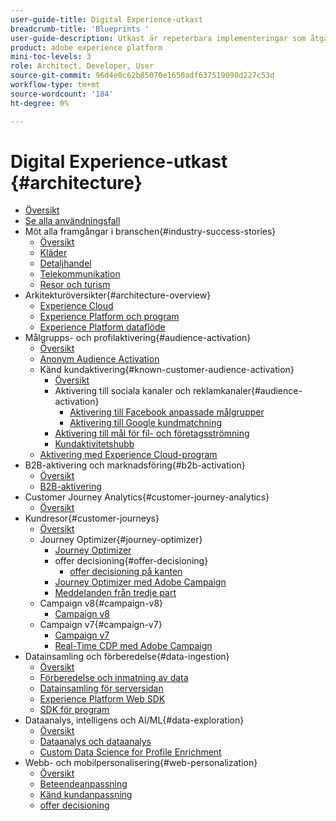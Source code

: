 ```yaml
---
user-guide-title: Digital Experience-utkast
breadcrumb-title: 'Blueprints '
user-guide-description: Utkast är repeterbara implementeringar som åtgärdar etablerade affärsproblem och innehåller arkitekturdiagram, tekniska överväganden och relevanta dokumentationslänkar.
product: adobe experience platform
mini-toc-levels: 3
role: Architect, Developer, User
source-git-commit: 96d4e0c62b85070e1650adf637519098d227c53d
workflow-type: tm+mt
source-wordcount: '184'
ht-degree: 0%

---
```



# Digital Experience-utkast {#architecture}

+ [Översikt](/help/blueprints/overview.md)
+ [Se alla användningsfall](/help/blueprints/use-cases.md)
+ Möt alla framgångar i branschen{#industry-success-stories}
   + [Översikt](/help/blueprints/industry-success-stories/overview.md)
   + [Kläder](/help/blueprints/industry-success-stories/apparel.md)
   + [Detaljhandel](/help/blueprints/industry-success-stories/retail.md)
   + [Telekommunikation](/help/blueprints/industry-success-stories/telecommunications.md)
   + [Resor och turism](/help/blueprints/industry-success-stories/travel-hospitality.md)
+ Arkitekturöversikter{#architecture-overview}
   + [Experience Cloud](/help/blueprints/experience-platform/experience-cloud.md)
   + [Experience Platform och program](/help/blueprints/experience-platform/platform-applications.md)
   + [Experience Platform dataflöde](/help/blueprints/experience-platform/platform-data-flow.md)
+ Målgrupps- och profilaktivering{#audience-activation}
   + [Översikt](/help/blueprints/audience-activation/overview.md)
   + [Anonym Audience Activation](/help/blueprints/audience-activation/anonymous.md)
   + Känd kundaktivering{#known-customer-audience-activation}
      + [Översikt](/help/blueprints/audience-activation/known.md)
      + Aktivering till sociala kanaler och reklamkanaler{#audience-activation}
         + [Aktivering till Facebook anpassade målgrupper](/help/blueprints/audience-activation/destinations/facebook.md)
         + [Aktivering till Google kundmatchning](/help/blueprints/audience-activation/destinations/gcm.md)
      + [Aktivering till mål för fil- och företagsströmning](/help/blueprints/audience-activation/enterprise-destinations.md)
      + [Kundaktivitetshubb](/help/blueprints/audience-activation/customer-activity.md)
   + [Aktivering med Experience Cloud-program](/help/blueprints/audience-activation/platform-and-applications.md)
+ B2B-aktivering och marknadsföring{#b2b-activation}
   + [Översikt](/help/blueprints/b2b/overview.md)
   + [B2B-aktivering](/help/blueprints/b2b/b2bactivation.md)
+ Customer Journey Analytics{#customer-journey-analytics}
   + [Översikt](/help/blueprints/customer-journey-analytics/overview.md)
+ Kundresor{#customer-journeys}
   + [Översikt](/help/blueprints/customer-journeys/overview.md)
   + Journey Optimizer{#journey-optimizer}
      + [Journey Optimizer](/help/blueprints/customer-journeys/journey-optimizer.md)
      + offer decisioning{#offer-decisioning}
         + [offer decisioning på kanten](/help/blueprints/customer-journeys/offer_decisioning/offers-edge.md)
      + [Journey Optimizer med Adobe Campaign](/help/blueprints/customer-journeys/ajo-and-campaign.md)
      + [Meddelanden från tredje part](/help/blueprints/customer-journeys/3rd-party-messaging.md)
   + Campaign v8{#campaign-v8}
      + [Campaign v8](/help/blueprints/customer-journeys/campaign-v8.md)
   + Campaign v7{#campaign-v7}
      + [Campaign v7](/help/blueprints/customer-journeys/campaign-v7.md)
      + [Real-Time CDP med Adobe Campaign](/help/blueprints/customer-journeys/rtcdp-and-campaign.md)
+ Datainsamling och förberedelse{#data-ingestion}
   + [Översikt](/help/blueprints/data-ingestion/overview.md)
   + [Förberedelse och inmatning av data](/help/blueprints/data-ingestion/ingestion.md)
   + [Datainsamling för serversidan](/help/blueprints/data-ingestion/server-side-collection.md)
   + [Experience Platform Web SDK](/help/blueprints/data-ingestion/websdk.md)
   + [SDK för program](/help/blueprints/data-ingestion/appsdk.md)
+ Dataanalys, intelligens och AI/ML{#data-exploration}
   + [Översikt](/help/blueprints/data-insights/overview.md)
   + [Dataanalys och dataanalys](/help/blueprints/data-insights/analysis.md)
   + [Custom Data Science for Profile Enrichment](/help/blueprints/data-insights/data-science.md)
+ Webb- och mobilpersonalisering{#web-personalization}
   + [Översikt](/help/blueprints/web-personalization/overview.md)
   + [Beteendeanpassning](/help/blueprints/web-personalization/behavioral.md)
   + [Känd kundanpassning](/help/blueprints/web-personalization/known-personalization.md)
   + [offer decisioning](/help/blueprints/web-personalization/offers-edge.md)